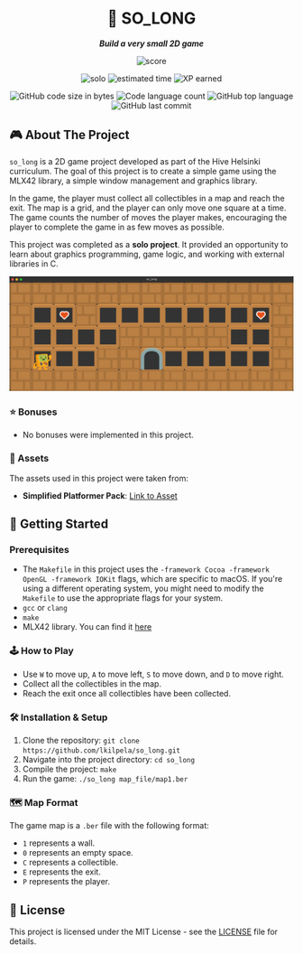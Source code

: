 <h1 align="center">
	📖 SO_LONG
</h1>

<p align="center">
	<b><i>Build a very small 2D game</i></b><br>
</p>

<p align="center">
    <img alt="score" src="https://img.shields.io/badge/score-0%2F100-brightgreen" />
<p align="center">
    <img alt="solo" src="https://img.shields.io/badge/solo-yellow" />
    <img alt="estimated time" src="https://img.shields.io/badge/time%20spent-60%20hours-blue" />
    <img alt="XP earned" src="https://img.shields.io/badge/XP%20earned-1000-orange" />
<p align="center">
	<img alt="GitHub code size in bytes" src="https://img.shields.io/github/languages/code-size/lkilpela/libft?color=lightblue" />
	<img alt="Code language count" src="https://img.shields.io/github/languages/count/lkilpela/libft?color=yellow" />
	<img alt="GitHub top language" src="https://img.shields.io/github/languages/top/lkilpela/libft?color=blue" />
	<img alt="GitHub last commit" src="https://img.shields.io/github/last-commit/lkilpela/libft?color=green" />
</p>

## 🎮 About The Project

`so_long` is a 2D game project developed as part of the Hive Helsinki curriculum. The goal of this project is to create a simple game using the MLX42 library, a simple window management and graphics library.

In the game, the player must collect all collectibles in a map and reach the exit. The map is a grid, and the player can only move one square at a time. The game counts the number of moves the player makes, encouraging the player to complete the game in as few moves as possible.

This project was completed as a **solo project**. It provided an opportunity to learn about graphics programming, game logic, and working with external libraries in C.

![Game Screenshot](https://github.com/lkilpela/so_long/blob/main/docs/game_screenshot.png)

### ⭐ Bonuses

- No bonuses were implemented in this project.

### 🎨 Assets

The assets used in this project were taken from:

- **Simplified Platformer Pack**: [Link to Asset](https://www.kenney.nl/assets/simplified-platformer-pack)

## 🏁 Getting Started

### Prerequisites

- The `Makefile` in this project uses the `-framework Cocoa -framework OpenGL -framework IOKit` flags, which are specific to macOS. If you're using a different operating system, you might need to modify the `Makefile` to use the appropriate flags for your system.
- `gcc` or `clang`
- `make`
- MLX42 library. You can find it [here](https://github.com/codam-coding-college/MLX42)

### 🕹️ How to Play

- Use `W` to move up, `A` to move left, `S` to move down, and `D` to move right.
- Collect all the collectibles in the map.
- Reach the exit once all collectibles have been collected.

### 🛠️ Installation & Setup

1. Clone the repository: `git clone https://github.com/lkilpela/so_long.git`
2. Navigate into the project directory: `cd so_long`
3. Compile the project: `make`
4. Run the game: `./so_long map_file/map1.ber`

### 🗺️ Map Format

The game map is a `.ber` file with the following format:

- `1` represents a wall.
- `0` represents an empty space.
- `C` represents a collectible.
- `E` represents the exit.
- `P` represents the player.

## 📜 License

This project is licensed under the MIT License - see the [LICENSE](https://github.com/lkilpela/so_long/blob/main/docs/LICENSE) file for details.

